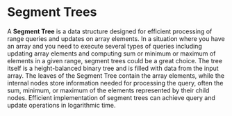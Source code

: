 # Segment Trees

A **Segment Tree** is a data structure designed for efficient processing of range queries and updates on array elements. In a situation where you have an array and you need to execute several types of queries including updating array elements and computing sum or minimum or maximum of elements in a given range, segment trees could be a great choice. The tree itself is a height-balanced binary tree and is filled with data from the input array. The leaves of the Segment Tree contain the array elements, while the internal nodes store information needed for processing the query, often the sum, minimum, or maximum of the elements represented by their child nodes. Efficient implementation of segment trees can achieve query and update operations in logarithmic time.
